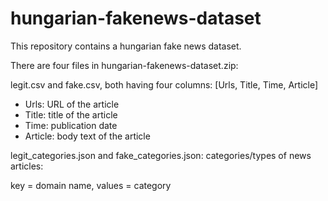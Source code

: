 # hungarian-fakenews-dataset
This repository contains a hungarian fake news dataset.

There are four files in hungarian-fakenews-dataset.zip:

legit.csv and fake.csv, both having four columns: [Urls, Title, Time, Article]
- Urls: URL of the article
- Title: title of the article
- Time: publication date
- Article: body text of the article

legit_categories.json and fake_categories.json: categories/types of news articles:

key = domain name, values = category
